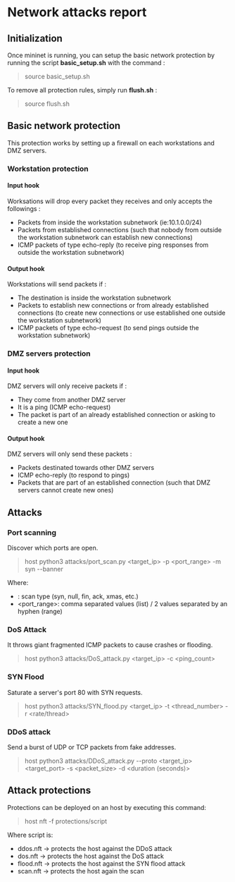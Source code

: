 # Network attacks report

## Initialization
Once mininet is running, you can setup the basic network protection by running the script **basic_setup.sh** with the command :
> source basic_setup.sh

To remove all protection rules, simply run **flush.sh** :
> source flush.sh

## Basic network protection
This protection works by setting up a firewall on each workstations and DMZ servers.
### Workstation protection
#### Input hook
Worksations will drop every packet they receives and only accepts the followings :
* Packets from inside the workstation subnetwork (ie:10.1.0.0/24)
* Packets from established connections (such that nobody from outside the workstation subnetwork can establish new connections)
* ICMP packets of type echo-reply (to receive ping responses from outside the workstation subnetwork)

#### Output hook
Workstations will send packets if :
* The destination is inside the workstation subnetwork
* Packets to establish new connections or from already established connections (to create new connections or use established one outside the workstation subnetwork)
* ICMP packets of type echo-request (to send pings outside the workstation subnetwork)
### DMZ servers protection
#### Input hook
DMZ servers will only receive packets if :
* They come from another DMZ server
* It is a ping (ICMP echo-request)
* The packet is part of an already established connection or asking to create a new one
#### Output hook
DMZ servers will only send these packets :
* Packets destinated towards other DMZ servers
* ICMP echo-reply (to respond to pings)
* Packets that are part of an established connection (such that DMZ servers cannot create new ones)

## Attacks
### Port scanning
Discover which ports are open.
> host python3 attacks/port_scan.py <target_ip> -p <port_range> -m syn --banner

Where:
 * <mode>: scan type (syn, null, fin, ack, xmas, etc.)
 * <port_range>: comma separated values (list) / 2 values separated by an hyphen (range)

### DoS Attack
It throws giant fragmented ICMP packets to cause crashes or flooding.
 > host python3 attacks/DoS_attack.py <target_ip> -c <ping_count>

### SYN Flood
Saturate a server's port 80 with SYN requests.
> host python3 attacks/SYN_flood.py <target_ip> -t <thread_number> -r <rate/thread>

 ### DDoS attack
 Send a burst of UDP or TCP packets from fake addresses.

 > host python3 attacks/DDoS_attack.py --proto <protocol> <target_ip> <target_port> -s <packet_size> -d <duration (seconds)> 

 ## Attack protections
 Protections can be deployed on an host by executing this command: 
 
 > host nft -f protections/script

 Where script is:
* ddos.nft -> protects the host against the DDoS attack
* dos.nft -> protects the host against the DoS attack
* flood.nft -> protects the host against the SYN flood attack
* scan.nft -> protects the host again the scan
